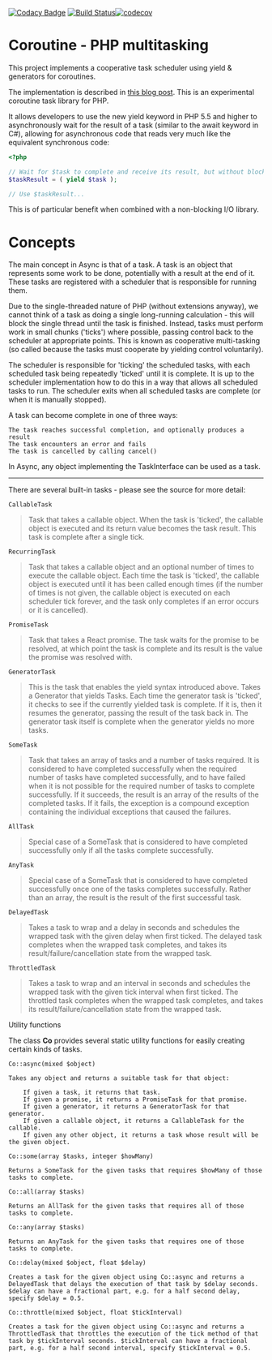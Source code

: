 [![Codacy Badge](https://api.codacy.com/project/badge/Grade/fbd1d327f0d14164833396e2fbdf492b)](https://app.codacy.com/app/techno-express/coroutine?utm_source=github.com&utm_medium=referral&utm_content=uppes/coroutine&utm_campaign=Badge_Grade_Dashboard)
[![Build Status](https://travis-ci.org/uppes/coroutine.svg?branch=master)](https://travis-ci.org/uppes/coroutine)[![codecov](https://codecov.io/gh/uppes/coroutine/branch/master/graph/badge.svg)](https://codecov.io/gh/uppes/coroutine)

Coroutine - PHP multitasking
========================================

This project implements a cooperative task scheduler using yield & generators for coroutines.

The implementation is described in [this blog post][blog_post]. This is an experimental coroutine task library for PHP.

It allows developers to use the new yield keyword in PHP 5.5 and higher to asynchronously wait for the result of a task (similar to the await keyword in C#), allowing for asynchronous code that reads very much like the equivalent synchronous code:

```php
<?php

// Wait for $task to complete and receive its result, but without blocking execution
$taskResult = ( yield $task );

// Use $taskResult...
```

This is of particular benefit when combined with a non-blocking I/O library.

Concepts
===

The main concept in Async is that of a task. A task is an object that represents some work to be done, potentially with a result at the end of it. These tasks are registered with a scheduler that is responsible for running them.

Due to the single-threaded nature of PHP (without extensions anyway), we cannot think of a task as doing a single long-running calculation - this will block the single thread until the task is finished. Instead, tasks must perform work in small chunks ('ticks') where possible, passing control back to the scheduler at appropriate points. This is known as cooperative multi-tasking (so called because the tasks must cooperate by yielding control voluntarily).

The scheduler is responsible for 'ticking' the scheduled tasks, with each scheduled task being repeatedly 'ticked' until it is complete. It is up to the scheduler implementation how to do this in a way that allows all scheduled tasks to run. The scheduler exits when all scheduled tasks are complete (or when it is manually stopped).

A task can become complete in one of three ways:

    The task reaches successful completion, and optionally produces a result
    The task encounters an error and fails
    The task is cancelled by calling cancel()

In Async, any object implementing the TaskInterface can be used as a task.
___

There are several built-in tasks - please see the source for more detail:

`CallableTask`
> Task that takes a callable object. When the task is 'ticked', the callable object is executed and its return value becomes the task result. This task is complete after a single tick.

`RecurringTask`
> Task that takes a callable object and an optional number of times to execute the callable object. Each time the task is 'ticked', the callable object is executed until it has been called enough times (if the number of times is not given, the callable object is executed on each scheduler tick forever, and the task only completes if an error occurs or it is cancelled).

`PromiseTask`
> Task that takes a React promise. The task waits for the promise to be resolved, at which point the task is complete and its result is the value the promise was resolved with.

`GeneratorTask`
> This is the task that enables the yield syntax introduced above. Takes a Generator that yields Tasks. Each time the generator task is 'ticked', it checks to see if the currently yielded task is complete. If it is, then it resumes the generator, passing the result of the task back in. The generator task itself is complete when the generator yields no more tasks.

`SomeTask`
> Task that takes an array of tasks and a number of tasks required. It is considered to have completed successfully when the required number of tasks have completed successfully, and to have failed when it is not possible for the required number of tasks to complete successfully. If it succeeds, the result is an array of the results of the completed tasks. If it fails, the exception is a compound exception containing the individual exceptions that caused the failures.

`AllTask`
> Special case of a SomeTask that is considered to have completed successfully only if all the tasks complete successfully.

`AnyTask`
> Special case of a SomeTask that is considered to have completed successfully once one of the tasks completes successfully. Rather than an array, the result is the result of the first successful task.

`DelayedTask`
> Takes a task to wrap and a delay in seconds and schedules the wrapped task with the given delay when first ticked. The delayed task completes when the wrapped task completes, and takes its result/failure/cancellation state from the wrapped task.

`ThrottledTask`
> Takes a task to wrap and an interval in seconds and schedules the wrapped task with the given tick interval when first ticked. The throttled task completes when the wrapped task completes, and takes its result/failure/cancellation state from the wrapped task.

Utility functions

The class __Co__ provides several static utility functions for easily creating certain kinds of tasks.

`Co::async(mixed $object)`

    Takes any object and returns a suitable task for that object:

        If given a task, it returns that task.
        If given a promise, it returns a PromiseTask for that promise.
        If given a generator, it returns a GeneratorTask for that generator.
        If given a callable object, it returns a CallableTask for the callable.
        If given any other object, it returns a task whose result will be the given object.

`Co::some(array $tasks, integer $howMany)`

    Returns a SomeTask for the given tasks that requires $howMany of those tasks to complete.
	
`Co::all(array $tasks)`

    Returns an AllTask for the given tasks that requires all of those tasks to complete.
	
`Co::any(array $tasks)`

    Returns an AnyTask for the given tasks that requires one of those tasks to complete.
	
`Co::delay(mixed $object, float $delay)`

    Creates a task for the given object using Co::async and returns a DelayedTask that delays the execution of that task by $delay seconds. $delay can have a fractional part, e.g. for a half second delay, specify $delay = 0.5.
	
`Co::throttle(mixed $object, float $tickInterval)`

    Creates a task for the given object using Co::async and returns a ThrottledTask that throttles the execution of the tick method of that task by $tickInterval seconds. $tickInterval can have a fractional part, e.g. for a half second interval, specify $tickInterval = 0.5.

	
  [blog_post]: http://nikic.github.com/2012/12/22/Cooperative-multitasking-using-coroutines-in-PHP.html